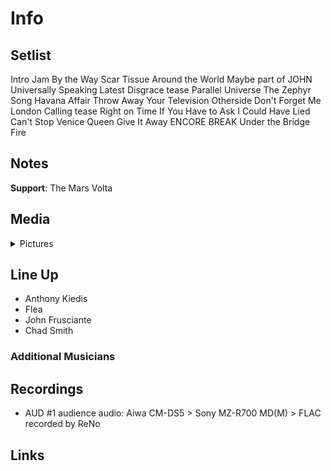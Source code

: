 # Info

## Setlist

Intro Jam
By the Way
Scar Tissue
Around the World
Maybe part of JOHN
Universally Speaking
Latest Disgrace tease
Parallel Universe
The Zephyr Song
Havana Affair
Throw Away Your Television
Otherside
Don't Forget Me
London Calling tease
Right on Time
If You Have to Ask
I Could Have Lied
Can't Stop
Venice Queen
Give It Away
ENCORE BREAK
Under the Bridge
Fire

## Notes

**Support**: The Mars Volta

## Media 

<details>
  <summary>Pictures</summary>
  <!--<img alt="Setlist" title="Setlist" src="_.jpg" height="200" />-->
</details>

## Line Up

* Anthony Kiedis
* Flea
* John Frusciante
* Chad Smith

### Additional Musicians

## Recordings

* AUD #1 audience audio: Aiwa CM-DS5 > Sony MZ-R700 MD(M) > FLAC recorded by ReNo

## Links


